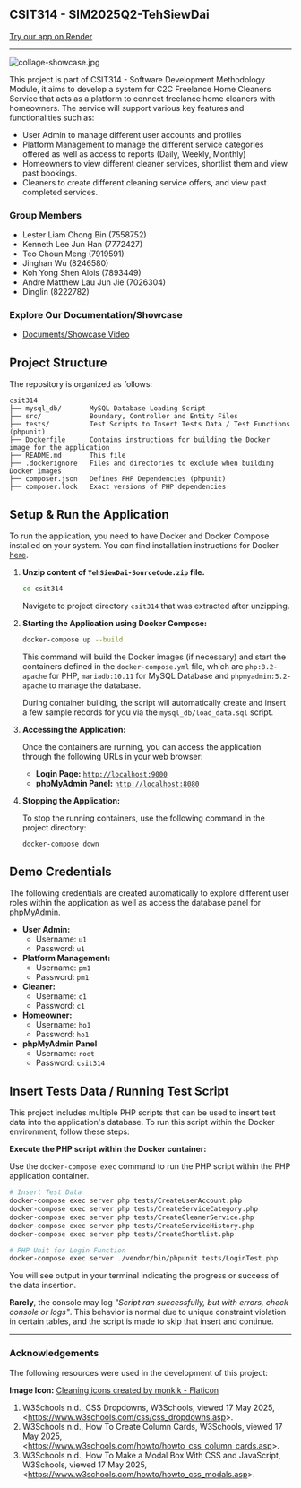 ## CSIT314 - SIM2025Q2-TehSiewDai

[Try our app on Render](https://csit314-sim2025q2-tehsiewdai-app.onrender.com/)

---

![collage-showcase.jpg](https://i.ibb.co/60ygHbcG/collage-showcase.jpg>)

This project is part of CSIT314 - Software Development Methodology Module, it aims to
develop a system for C2C Freelance Home Cleaners Service that acts as a platform
to connect freelance home cleaners with homeowners. The service will support various
key features and functionalities such as:

* User Admin to manage different user accounts and profiles
* Platform Management to manage the different service categories offered as well as access to reports (Daily, Weekly, Monthly)
* Homeowners to view different cleaner services, shortlist them and view past bookings.
* Cleaners to create different cleaning service offers, and view past completed services.

### Group Members
* Lester Liam Chong Bin (7558752)
* Kenneth Lee Jun Han (7772427)
* Teo Choun Meng (7919591)
* Jinghan Wu (8246580)
* Koh Yong Shen Alois (7893449)
* Andre Matthew Lau Jun Jie (7026304)
* Dinglin (8222782)

### Explore Our Documentation/Showcase
* [Documents/Showcase Video](https://drive.google.com/drive/folders/1XQ2wRRZ2a9Y5EryjK-nFDuvKQNulYaf7?usp=sharing)

## Project Structure
The repository is organized as follows:
```
csit314
├── mysql_db/       MySQL Database Loading Script
├── src/            Boundary, Controller and Entity Files
├── tests/          Test Scripts to Insert Tests Data / Test Functions (phpunit)
├── Dockerfile      Contains instructions for building the Docker image for the application
├── README.md       This file
├── .dockerignore   Files and directories to exclude when building Docker images
├── composer.json   Defines PHP Dependencies (phpunit)
├── composer.lock   Exact versions of PHP dependencies
```

## Setup & Run the Application

To run the application, you need to have Docker and Docker Compose installed on your system. You can find installation instructions for Docker [here](https://docs.docker.com/get-started/get-docker/).

1.  **Unzip content of `TehSiewDai-SourceCode.zip` file.**
    ```bash
    cd csit314
    ```
    Navigate to project directory `csit314` that was extracted after unzipping.

2.  **Starting the Application using Docker Compose:**
    ```bash
    docker-compose up --build
    ```
    This command will build the Docker images (if necessary) and start the containers defined in the `docker-compose.yml` file, which are `php:8.2-apache` for PHP, `mariadb:10.11` for MySQL Database and `phpmyadmin:5.2-apache` to manage the database.

    During container building, the script will automatically create and insert a few sample records for you via the `mysql_db/load_data.sql` script.

3.  **Accessing the Application:**

    Once the containers are running, you can access the application through the following URLs in your web browser:
    * **Login Page:** [`http://localhost:9000`](http://localhost:9000)
    * **phpMyAdmin Panel:** [`http://localhost:8080`](http://localhost:8080)

4.  **Stopping the Application:**

    To stop the running containers, use the following command in the project directory:
    ```bash
    docker-compose down
    ```

## Demo Credentials

The following credentials are created automatically to explore different user roles within the application as well as access the database panel for phpMyAdmin.

* **User Admin:**
    * Username: `u1`
    * Password: `u1`
* **Platform Management:**
    * Username: `pm1`
    * Password: `pm1`
* **Cleaner:**
    * Username: `c1`
    * Password: `c1`
* **Homeowner:**
    * Username: `ho1`
    * Password: `ho1`
* **phpMyAdmin Panel**
    * Username: `root`
    * Password: `csit314`

## Insert Tests Data / Running Test Script

This project includes multiple PHP scripts that can be used to insert test data into the application's database. To run this script within the Docker environment, follow these steps:

**Execute the PHP script within the Docker container:**

Use the `docker-compose exec` command to run the PHP script within the PHP application container.

```bash
# Insert Test Data
docker-compose exec server php tests/CreateUserAccount.php
docker-compose exec server php tests/CreateServiceCategory.php
docker-compose exec server php tests/CreateCleanerService.php
docker-compose exec server php tests/CreateServiceHistory.php
docker-compose exec server php tests/CreateShortlist.php

# PHP Unit for Login Function
docker-compose exec server ./vendor/bin/phpunit tests/LoginTest.php
```

You will see output in your terminal indicating the progress or success of the data insertion.

**Rarely**, the console may log *"Script ran successfully, but with errors, check console or logs"*. This behavior is normal due to unique constraint violation in certain tables, and the script is made to skip that insert and continue.

---

### Acknowledgements
The following resources were used in the development of this project:

**Image Icon:** [Cleaning icons created by monkik - Flaticon](https://www.flaticon.com/free-icons/cleaning)

1. W3Schools n.d., CSS Dropdowns, W3Schools, viewed 17 May 2025, <<https://www.w3schools.com/css/css_dropdowns.asp>>.
2. W3Schools n.d., How To Create Column Cards, W3Schools, viewed 17 May 2025, <<https://www.w3schools.com/howto/howto_css_column_cards.asp>>.
3. W3Schools n.d., How To Make a Modal Box With CSS and JavaScript, W3Schools, viewed 17 May 2025, <<https://www.w3schools.com/howto/howto_css_modals.asp>>.
